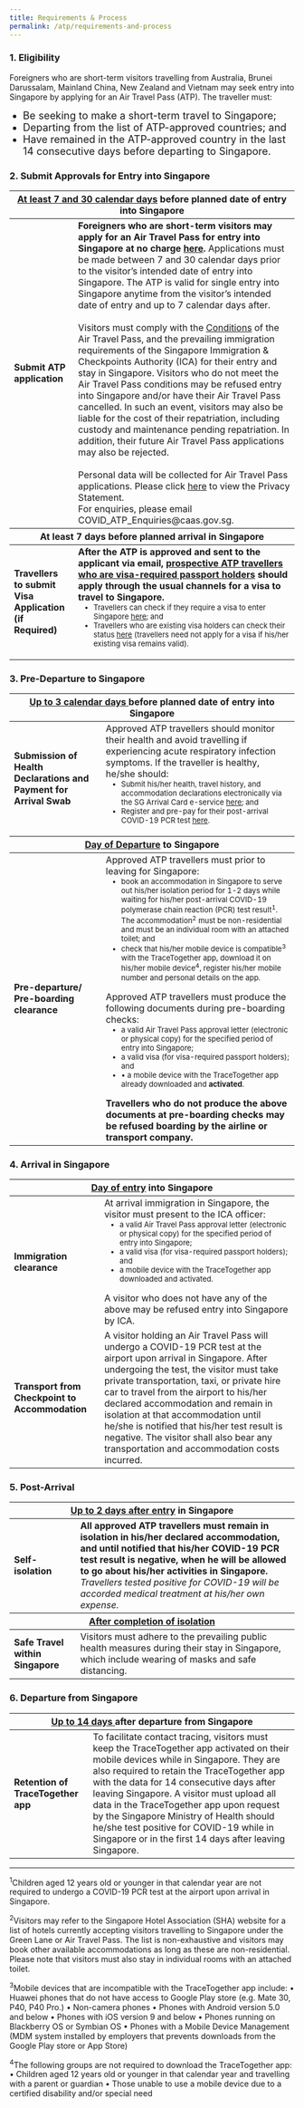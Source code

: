 ```yaml
---
title: Requirements & Process
permalink: /atp/requirements-and-process
---
```


### 1. Eligibility 

<span class="font-size:16px;">Foreigners who are short-term visitors travelling from Australia, Brunei Darussalam, Mainland China, New Zealand and Vietnam may seek entry into Singapore by applying for an Air Travel Pass (ATP). The traveller must:</span>
<ol style="list-style-type: disc;">
 <li style="font-size:18px;">Be seeking to make a short-term travel to Singapore;</li>
            <li style="font-size:18px;">Departing from the list of ATP-approved countries; and</li>
      <li style="font-size:18px;">Have remained in the ATP-approved country in the last 14 consecutive days before departing to Singapore.</li>
            </ol>
 
### 2. Submit Approvals for Entry into Singapore

<table>
<thead>
  <tr>
    <th colspan="2" style="font-size:16px;"><b><u>At least 7 and 30 calendar days</u></b> before planned date of entry into Singapore</th>
    <!-- <th>Scenarios</th>
   <th>Charging Policy for C+ treatment</th> -->
  </tr>
</thead>
<tbody>
  <tr>
    <td rowspan="2" style="font-size:16px;"><b>Submit ATP application</b></td>
    <td style="font-size:16px;"><b>Foreigners who are short-term visitors may apply for an Air Travel Pass for entry into Singapore at no charge <a href="">here</a>. </b>Applications must be made between 7 and 30 calendar days prior to the visitor’s intended date of entry into Singapore. The ATP is valid for single entry into Singapore anytime from the visitor’s intended date of entry and up to 7 calendar days after.<br/><br/>
      Visitors must comply with the <a href="/conditions"> Conditions</a> of the Air Travel Pass, and the prevailing immigration requirements of the Singapore Immigration & Checkpoints Authority (ICA) for their entry and stay in Singapore. Visitors who do not meet the Air Travel Pass conditions may be refused entry into Singapore and/or have their Air Travel Pass cancelled. In such an event, visitors may also be liable for the cost of their repatriation, including custody and maintenance pending repatriation. In addition, their future Air Travel Pass applications may also be rejected. <br/><br/>
      Personal data will be collected for Air Travel Pass applications. Please click <a href="/privacy">here</a> to view the Privacy Statement.<br/>
      For enquiries, please email COVID_ATP_Enquiries@caas.gov.sg.
    </td>
  </tr>
  <thead>
  <tr>
    <th colspan="2" style="font-size:16px;"><b>At least 7 days before planned arrival in Singapore</b></th>
    <!-- <th>Scenarios</th>
   <th>Charging Policy for C+ treatment</th> -->
  </tr>
</thead>
  <tr>
    <td rowspan="2" style="font-size:16px;"><b>Travellers to submit Visa Application (if Required)</b></td>
    <td style="font-size:16px;"><b>After the ATP is approved and sent to the applicant via email, <u>prospective ATP travellers who are visa-required passport holders</u> should apply through the usual channels for a visa to travel to Singapore.</b>
      <ol style="margin-top:0px; list-style-type: disc;">
         <li style="font-size:13px; margin-top:0px; margin-bottom:0px;">Travellers can check if they require a visa to enter Singapore <a href="https://www.ica.gov.sg/visitor/visitor_entryvisa">here</a>; and </li>
          <li style="font-size:13px; margin-top:0px; margin-bottom:0px;">Travellers who are existing visa holders can check their status <a href="https://eservices.ica.gov.sg/esvclandingpage/save">here</a> (travellers need not apply for a visa if his/her existing visa remains valid).</li>
         </ol> 
    </td>
  </tr>
  </tbody>
  </table>
  
### 3. Pre-Departure to Singapore

<table>
<thead>
  <tr>
    <th colspan="2" style="font-size:16px;"><b><u>Up to 3 calendar days </u></b> before planned date of entry into Singapore</th>
  </tr>
  </thead>
<tbody>
   <tr>
    <td style="font-size:16px;"><b>Submission of Health Declarations and Payment for Arrival Swab</b></td>
    <td style="font-size:16px;">Approved ATP travellers should monitor their health and avoid travelling if experiencing acute respiratory infection symptoms. If the traveller is healthy, he/she should:</b>
   <ol style="margin-top:0px; list-style-type: disc;">
         <li style="font-size:13px; margin-top:0px; margin-bottom:0px;">Submit his/her health, travel history, and accommodation declarations electronically via the SG Arrival Card e-service <a href="https://eservices.ica.gov.sg/sgarrivalcard">here</a>; and </li>
          <li style="font-size:13px; margin-top:0px; margin-bottom:0px;">Register and pre-pay for their post-arrival COVID-19 PCR test <a href="https://safetravel.changiairport.com/#/">here</a>.</li>
         </ol> 
    </td>
  </tr>
 <thead>
  <tr>
    <th colspan="2" style="font-size:16px;"><b><u>Day of Departure</u></b> to Singapore</th>
  </tr>
  </thead>
   <tr>
    <td style="font-size:16px;"><b>Pre-departure/ Pre-boarding clearance</b></td>
    <td style="font-size:16px;">Approved ATP travellers must prior to leaving for Singapore:</a>
    <ol style="margin-top:0px; list-style-type: disc;">
         <li style="font-size:13px; margin-top:0px; margin-bottom:0px;">book an accommodation in Singapore to serve out his/her isolation period for 1-2 days while waiting for his/her post-arrival COVID-19 polymerase chain reaction (PCR) test result<sup>1</sup>. The accommodation<sup>2</sup> must be non-residential and must be an individual room with an attached toilet; and</li>
          <li style="font-size:13px; margin-top:0px; margin-bottom:0px;"> check that his/her mobile device is compatible<sup>3</sup> with the TraceTogether app, download it on his/her mobile device<sup>4</sup>, register his/her mobile number and personal details on the app.</li>
         </ol> 
         Approved ATP travellers must produce the following documents during pre-boarding checks:
 <ol style="margin-top:0px; list-style-type: disc;">
         <li style="font-size:13px; margin-top:0px; margin-bottom:0px;">a valid Air Travel Pass approval letter (electronic or physical copy) for the specified period of entry into Singapore;</li>
          <li style="font-size:13px; margin-top:0px; margin-bottom:0px;"> a valid visa (for visa-required passport holders); and</li>
  <li style="font-size:13px; margin-top:0px; margin-bottom:0px;">•	a mobile device with the TraceTogether app already downloaded and <b>activated</b>.</li>
         </ol> 
         <b>Travellers who do not produce the above documents at pre-boarding checks may be refused boarding by the airline or transport company.</b>
    </td>
  </tr>
   </tbody>
  </table>
  
### 4. Arrival in Singapore

<table>
<thead>
  <tr>
    <th colspan="2" style="font-size:16px;"><b><u>Day of entry</u></b> into Singapore</th>
  </tr>
  </thead>
<tbody>
   <tr>
    <td style="font-size:16px;"><b>Immigration clearance</b></td>
    <td style="font-size:16px;">At arrival immigration in Singapore, the visitor must present to the ICA officer:
        <ol style="margin-top:0px; list-style-type: disc;">
         <li style="font-size:13px; margin-top:0px; margin-bottom:0px;">a valid Air Travel Pass approval letter (electronic or physical copy) for the specified period of entry into Singapore;</li>
          <li style="font-size:13px; margin-top:0px; margin-bottom:0px;">a valid visa (for visa-required passport holders); and</li>
          <li style="font-size:13px; margin-top:0px; margin-bottom:0px;">a mobile device with the TraceTogether app downloaded and activated.</li>
         </ol> 
      A visitor who does not have any of the above may be refused entry into Singapore by ICA.
         </td>
 </tr>
    <tr>
    <td style="font-size:16px;"><b>Transport from Checkpoint to Accommodation</b></td>
    <td style="font-size:16px;">A visitor holding an Air Travel Pass will undergo a COVID-19 PCR test at the airport upon arrival in Singapore. After undergoing the test, the visitor must take private transportation, taxi, or private hire car to travel from the airport to his/her declared accommodation and remain in isolation at that accommodation until he/she is notified that his/her test result is negative. The visitor shall also bear any transportation and accommodation costs incurred.
         </td>
 </tr>
  </tbody>
 </table>

### 5. Post-Arrival
 
 <table>
<thead>
  <tr>
    <th colspan="2" style="font-size:16px;"><b><u>Up to 2 days after entry</u></b> in Singapore</th>
  </tr>
  </thead>
<tbody>
 <tr>
    <td style="font-size:16px;"><b>Self-isolation</b></td>
    <td style="font-size:16px;"><b>All approved ATP travellers must remain in isolation in his/her declared accommodation, and until notified that his/her COVID-19 PCR test result is negative, when he will be allowed to go about his/her activities in Singapore. </b> <br/>
    <i>  Travellers tested positive for COVID-19 will be accorded medical treatment at his/her own expense.</i>
    </td>
  </tr>
 <thead>
  <tr>
    <th colspan="2" style="font-size:16px;"><b><u>After completion of isolation</u></b></th>
  </tr>
  </thead>
 <tr>
    <td style="font-size:16px;"><b>Safe Travel within Singapore</b></td>
    <td style="font-size:16px;">Visitors must adhere to the prevailing public health measures during their stay in Singapore, which include wearing of masks and safe distancing.
    </td>
  </tr>
 </tbody>
 </table>
 
 ### 6. Departure from Singapore
 
 <table>
<thead>
  <tr>
    <th colspan="2" style="font-size:16px;"><b><u>Up to 14 days </u></b> after departure from Singapore</th>
  </tr>
  </thead>
<tbody>
 <tr>
    <td style="font-size:16px;"><b>Retention of TraceTogether app</b></td>
    <td style="font-size:16px;">To facilitate contact tracing, visitors must keep the TraceTogether app activated on their mobile devices while in Singapore. They are also required to retain the TraceTogether app with the data for 14 consecutive days after leaving Singapore. A visitor must upload all data in the TraceTogether app upon request by the Singapore Ministry of Health should he/she test positive for COVID-19 while in Singapore or in the first 14 days after leaving Singapore.
    </td>
  </tr>
 </tbody>
 </table>
 

-----

<sup>1</sup>Children aged 12 years old or younger in that calendar year are not required to undergo a COVID-19 PCR test at the airport upon arrival in Singapore.

<sup>2</sup>Visitors may refer to the Singapore Hotel Association (SHA) website for a list of hotels currently accepting visitors travelling to Singapore under the Green Lane or Air Travel Pass. The list is non-exhaustive and visitors may book other available accommodations as long as these are non-residential. Please note that visitors must also stay in individual rooms with an attached toilet.

<sup>3</sup>Mobile devices that are incompatible with the TraceTogether app include:
•	Huawei phones that do not have access to Google Play store (e.g. Mate 30, P40, P40 Pro.)
•	Non-camera phones
•	Phones with Android version 5.0 and below
•	Phones with iOS version 9 and below
•	Phones running on Blackberry OS or Symbian OS
•	Phones with a Mobile Device Management (MDM system installed by employers that prevents downloads from the Google Play store or App Store)

<sup>4</sup>The following groups are not required to download the TraceTogether app:
•	Children aged 12 years old or younger in that calendar year and travelling with a parent or guardian
•	Those unable to use a mobile device due to a certified disability and/or special need

